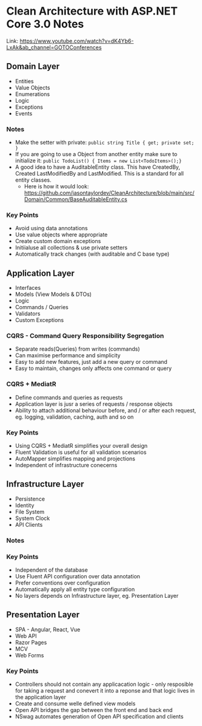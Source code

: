 # Clean Architecture with ASP.NET Core 3.0 Notes
Link: https://www.youtube.com/watch?v=dK4Yb6-LxAk&ab_channel=GOTOConferences

## Domain Layer

* Entities
* Value Objects
* Enumerations
* Logic
* Exceptions
* Events

### Notes

* Make the setter with private: ```public string Title { get; private set; }```
* If you are going to use a Object from another entity make sure to initialize it: ```public TodoList() { Items = new List<TodoItems>();}```
* A good idea to have a AuditableEntity class. This have CreatedBy, Created LastModifiedBy and LastModified. This is a standard for all entity classes.
  * Here is how it would look: https://github.com/jasontaylordev/CleanArchitecture/blob/main/src/Domain/Common/BaseAuditableEntity.cs

### Key Points

* Avoid using data annotations
* Use value objects where appropriate
* Create custom domain exceptions
* Initiialuse all collections & use private setters
* Automatically track changes (with auditable and C base type)

## Application Layer

* Interfaces
* Models (View Models & DTOs)
* Logic
* Commands / Queries
* Validators
* Custom Exceptions

### CQRS - Command Query Responsibility Segregation

* Separate reads(Queries) from writes (commands)
* Can maximise performance and simplicity
* Easy to add new features, just add a new query or command
* Easy to maintain, changes only affects one command or query

### CQRS + MediatR

* Define commands and queries as requests
* Application layer is jusr a series of requests / response objects
* Ability to attach additional behaviour before, and / or after each request, eg. logging, validation, caching, auth and so on

### Key Points
* Using CQRS + MediatR simplifies your overall design
* Fluent Validation is useful for all validation scenarios
* AutoMapper simplifies mapping and projections
* Independent of infrastructure conecerns

## Infrastructure Layer

* Persistence
* Identity
* File System
* System Clock
* API Clients

### Notes

### Key Points
* Independent of the database
* Use Fluent API configuration over data annotation
* Prefer conventions over configuration
* Automatically apply all entity type configuration
* No layers depends on Infrastructure layer, eg. Presentation Layer

## Presentation Layer

* SPA - Angular, React, Vue
* Web API
* Razor Pages
* MCV
* Web Forms

### Key Points 
* Controllers should not contain any applicacation logic - only resposible for taking a request and conevert it into a reponse and that logic lives in the application layer
* Create and consume welle defined view models
* Open API bridges the gap between the front end and back end
* NSwag automates generation of Open API specification and clients 
